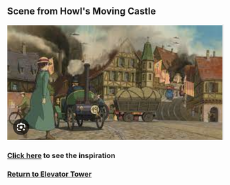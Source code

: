 ## Scene from Howl's Moving Castle
![Howl town](howl-town.png)
### [Click here](https://github.com/mollyjones2023/ghibli-simulacrum/blob/main/3-hill-of-youth/1-elevator-tower/colmar.md) to see the inspiration
### [Return to Elevator Tower](https://github.com/mollyjones2023/ghibli-simulacrum/blob/main/3-hill-of-youth/1-elevator-tower/tower.md)
